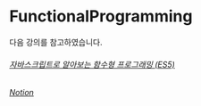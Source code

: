 # FunctionalProgramming

다음 강의를 참고하였습니다.

<h6><a href ="https://inf.run/jzbg">자바스크립트로 알아보는 함수형 프로그래밍 (ES5)</a><h6>

<div><a href = "https://www.notion.so/Functional-Programming-3ff855c8c1c34ecc8f140ee2267abfb8">Notion</a></div>

